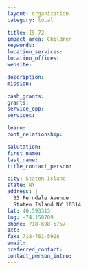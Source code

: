 ```yaml
---
layout: organization
category: local

title: IS 72
impact_area: Children
keywords: 
location_services: 
location_offices: 
website: 

description: 
mission: 

cash_grants: 
grants: 
service_opp: 
services: 

learn: 
cont_relationship: 

salutation: 
first_name: 
last_name: 
title_contact_person: 

city: Staten Island
state: NY
address: |
  33 Ferndale Avenue  
  Staten Island NY 10314
lat: 40.593313
lng: -74.158709
phone: 718-698-5757
ext: 
fax: 718-761-5928
email: 
preferred_contact: 
contact_person_intro: 
---
```

